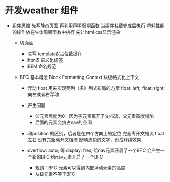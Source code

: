 # 开发weather 组件 

- 组件思维 先写静态页面 再利用声明周期函数 当组件挂载完成后执行 将耗性能的操作放在生命周期函数中执行 先让html css显示渲染
  - 切页面 
    - 先写 template{{占位数据}}
    - html5 语义化标签 
    - BEM 命名规范 

  - BFC 基本概念
    Block Formatting Context 块级格式化上下文 
    - 浮动 float 用来实现两列（多）列式布局的方案 
      float: left; float: right; 向左或者右浮动 
    - 产生问题
      - 父元素高度为0：因为子元素离开了文档流，父元素高度塌陷 
      - 后面的元素会挤占nav的空间 
    - 和position 的区别，后者是在四个方向上的定位 完全离开文档流
      float 左右 没有完全离开文档流 影响周边的文字，形成环绕效果 

    - overflow: auto; 等 display: flex; 给nav元素开启了一个BFC
      会产生一个新的BFC 给nav元素开启了一个BFC 
        - 规则：BFC 元素可以得到内部浮动元素的高度 
        - 块级元素不等于BFC 